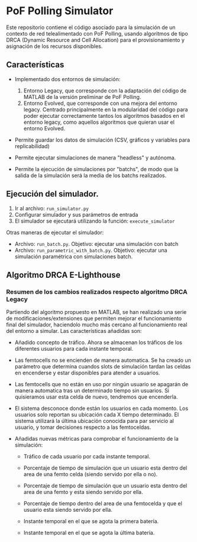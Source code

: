 # PoF Polling Simulator

Este repositorio contiene el código asociado para la simulación de un contexto de red telealimentado con PoF Polling, usando algoritmos de tipo DRCA (Dynamic Resource and Cell Allocation) para el provisionamiento y asignación de los recursos disponibles. 

## Características
* Implementado dos entornos de simulación:
    1. Entorno Legacy, que corresponde con la adaptación del código de MATLAB de la versión preliminar de PoF Polling.
    2. Entorno Evolved, que corresponde con una mejora del entorno legacy. Centrado principalmente en la modularidad del código para poder ejecutar correctamente tantos los algoritmos basados en el entorno legacy, como aquellos algoritmos que quieran usar el entorno Evolved.

* Permite guardar los datos de simulación (CSV, gráficos y variables para replicabilidad)
* Permite ejecutar simulaciones de manera "headless" y autónoma.
* Permite la ejecución de simulaciones por "batchs", de modo que la salida de la simulación será la media de los batchs realizados.

## Ejecución del simulador.

1. Ir al archivo: ``run_simulator.py``
2. Configurar simulador y sus parámetros de entrada
3. El simulador se ejecutará utilizando la función: `execute_simulator`

Otras maneras de ejecutar el simulador:
* Archivo: `run_batch.py`. Objetivo: ejecutar una simulación con batch
* Archivo: `run_parametric_with_batch.py`. Objetivo: ejecutar una simulación paramétrica con simulaciones batch.

## Algoritmo DRCA E-Lighthouse

### Resumen de los cambios realizados respecto algoritmo DRCA Legacy
Partiendo del algoritmo propuesto en MATLAB, se han realizado una serie de modificaciones/extensiones que permiten mejorar el funcionamiento final del simulador, haciendolo mucho más cercano al funcionamiento real del entorno a simular. Las características añadidas son:

* Añadido concepto de tráfico. Ahora se almacenan los tráficos de los diferentes usuarios para cada instante temporal.

* Las femtocells no se encienden de manera automatica. Se ha creado un parámetro que determina cuandos slots de simulación tardan las celdas en encenderse y estar disponibles para atender a usuarios.

* Las femtocells que no están en uso por ningún usuario se apagarán de manera automatica tras un determinado tiempo sin usuarios. Si quisieramos usar esta celda de nuevo, tendremos que encenderla.

* El sistema desconoce donde están los usuarios en cada momento. Los usuarios solo reportan su ubicación cada X tiempo determinado. El sistema utilizará la última ubicación conocida para par servicio al usuario, y tomar decisiones respecto a las femtoceldas.

* Añadidas nuevas métricas para comprobar el funcionamiento de la simulación:

    - Tráfico de cada usuario por cada instante temporal.

    - Porcentaje de tiempo de simulación que un usuario esta dentro del area de una femto celda (siendo servido por ella o no).

    - Porcentaje de tiempo de simulación que un usuario esta dentro del area de una femto y esta siendo servido por ella.

    - Porcentaje de tiempo dentro del area de una femtocelda y que el usuario esta siendo servido por ella.

    - Instante temporal en el que se agota la primera batería.

    - Instante temporal en el que se agota la última batería.